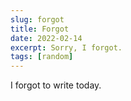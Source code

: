 ```yaml
---
slug: forgot
title: Forgot
date: 2022-02-14
excerpt: Sorry, I forgot.
tags: [random]
---
```


I forgot to write today.
